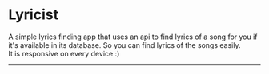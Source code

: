 # Lyricist

A simple lyrics finding app that uses an api to find lyrics of a song for you if it's available in its database. So you can find lyrics of the songs easily. 
<br>
It is responsive on every device :)
<hr>
